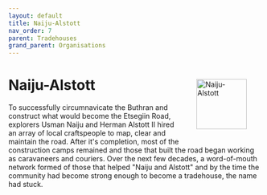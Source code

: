 ```yaml
---
layout: default
title: Naiju-Alstott
nav_order: 7
parent: Tradehouses
grand_parent: Organisations
---
```

<img src="/shysba/img/na.png"
     alt="Naiju-Alstott"
     style="float: right; margin: 30px; width: 100px;" />

# Naiju-Alstott

To successfully circumnavicate the Buthran and construct what would become the Etsegiin Road, explorers Usman Naiju and Herman Alstott II hired an array of local craftspeople to map, clear and maintain the road. After it's completion, most of the construction camps remained and those that built the road began working as caravaneers and couriers. Over the next few decades, a word-of-mouth network formed of those that helped "Naiju and Alstott" and by the time the community had become strong enough to become a tradehouse, the name had stuck.